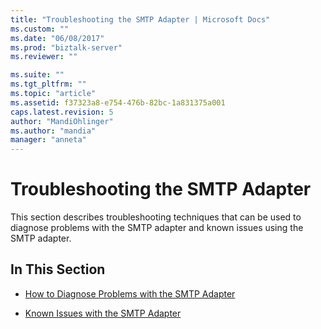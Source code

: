 ```yaml
---
title: "Troubleshooting the SMTP Adapter | Microsoft Docs"
ms.custom: ""
ms.date: "06/08/2017"
ms.prod: "biztalk-server"
ms.reviewer: ""

ms.suite: ""
ms.tgt_pltfrm: ""
ms.topic: "article"
ms.assetid: f37323a8-e754-476b-82bc-1a831375a001
caps.latest.revision: 5
author: "MandiOhlinger"
ms.author: "mandia"
manager: "anneta"
---
```

# Troubleshooting the SMTP Adapter
This section describes troubleshooting techniques that can be used to diagnose problems with the SMTP adapter and known issues using the SMTP adapter.  
  
## In This Section  
  
-   [How to Diagnose Problems with the SMTP Adapter](../core/how-to-diagnose-problems-with-the-smtp-adapter.md)  
  
-   [Known Issues with the SMTP Adapter](../core/known-issues-with-the-smtp-adapter.md)